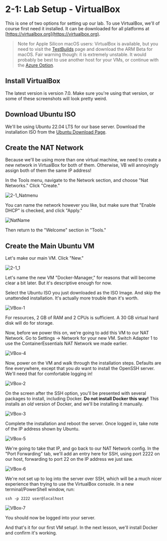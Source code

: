 # 2-1: Lab Setup - VirtualBox

This is one of two options for setting up our lab. To use VirtualBox, we'll of course first need it installed. It can be downloaded for all platforms at [https://virtualbox.org](https://virtualbox.org). 

> Note for Apple Silicon macOS users: VirtualBox is available, but you need to visit the [TestBuilds](https://www.virtualbox.org/wiki/Testbuilds) page and download the ARM Beta for macOS. Fair warning though: it is extremely unstable. It would probably be best to use another host for your VMs, or continue with the [Azure Option](./2-2_lab-azure.md).

## Install VirtualBox

The latest version is version 7.0. Make sure you're using that version, or some of these screenshots will look pretty weird.

## Download Ubuntu ISO

We'll be using Ubuntu 22.04 LTS for our base server. Download the installation ISO from the [Ubuntu Download Page](https://ubuntu.com/download/server/). 

## Create the NAT Network

Because we'll be using more than one virtual machine, we need to create a new network in VirtualBox for both of them. Otherwise, VB will annoyingly assign both of them the same IP address! 

In the Tools menu, navigate to the Network section, and choose "Nat Networks." Click "Create."

![2-1_Natmenu](../img/2-1_natmenu.png)

You can name the network however you like, but make sure that "Enable DHCP" is checked, and click "Apply."

![NatName](../img/2-1_natname.png)

Then return to the "Welcome" section in "Tools."

## Create the Main Ubuntu VM

Let's make our main VM. Click "New."

![2-1_1](/img/2-1_1.png)

Let's name the new VM "Docker-Manager," for reasons that will become clear a bit later. But it's descriptive enough for now.

Select the Ubuntu ISO you just downloaded as the ISO Image. And skip the unattended installation. It's actually more trouble than it's worth.

![VBox-1](../img/2-1_vbox-1.png)

For resources, 2 GB of RAM and 2 CPUs is sufficient. A 30 GB virtual hard disk will do for storage.

Now, before we power this on, we're going to add this VM to our NAT Network. Go to Settings -> Network for your new VM. Switch Adapter 1 to use the ContainerEssentials NAT Network we made earlier. 

![VBox-4](../img/2-1_vbox-4.png)

Now, power on the VM and walk through the installation steps. Defaults are fine everywhere, except that you _do_ want to install the OpenSSH server. We'll need that for comfortable logging in!

![VBox-2](../img/2-1_vbox-2.png)

On the screen after the SSH option, you'll be presented with several packages to install, including Docker. **Do not install Docker this way!** This installs an _old_ version of Docker, and we'll be installing it manually.

![VBox-3](../img/2-1_vbox-3.png)

Complete the installation and reboot the server. Once logged in, take note of the IP address shown by Ubuntu. 

![VBox-5](../img/2-1_vbox-5.png)

We're going to take that IP, and go back to our NAT Network config. In the "Port Forwarding" tab, we'll add an entry here for SSH, using port 2222 on our host, forwarding to port 22 on the IP address we just saw.

![VBox-6](../img/2-1_vbox-6.png)

We're not set up to log into the server over SSH, which will be  a much nicer experience than trying to use the VirtualBox console. In a new terminal/PowerShell window, run:

```
ssh -p 2222 user@localhost
```

![VBox-7](../img/2-1_vbox-7.png)

You should now be logged into your server.

And that's it for our first VM setup!. In the next lesson, we'll install Docker and confirm it's working. 

